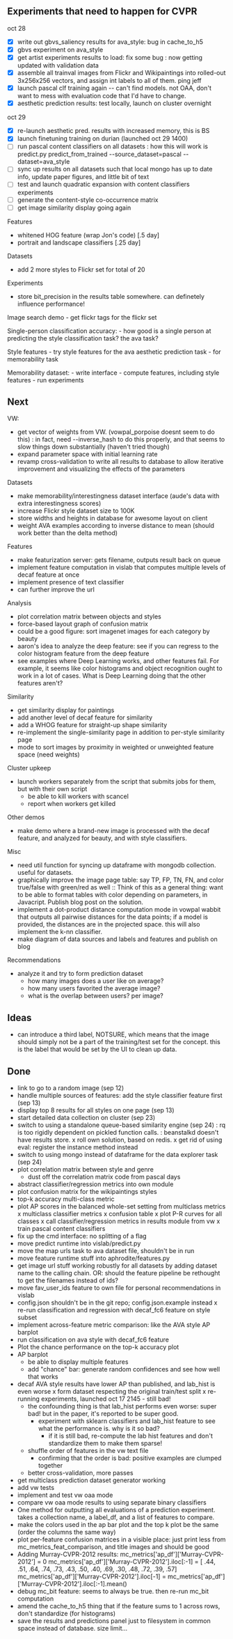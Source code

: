 ## Experiments that need to happen for CVPR

oct 28
- [x] write out gbvs_saliency results for ava_style: bug in cache_to_h5
- [x] gbvs experiment on ava_style
- [x] get artist experiments results to load: fix some bug
    : now getting updated with validation data
- [x] assemble all trainval images from Flickr and Wikipaintings into rolled-out 3x256x256 vectors, and assign int labels to all of them. ping jeff
- [x] launch pascal clf training again -- can't find models. not OAA, don't want to mess with evaluation code that I'd have to change.
- [x] aesthetic prediction results: test locally, launch on cluster overnight

oct 29
- [x] re-launch aesthetic pred. results with increased memory, this is BS
- [x] launch finetuning training on durian (launched oct 29 1400)
- [ ] run pascal content classifiers on all datasets
    : how this will work is predict.py predict_from_trained --source_dataset=pascal --dataset=ava_style
- [ ] sync up results on all datasets such that local mongo has up to date info, update paper figures, and little bit of text
- [ ] test and launch quadratic expansion with content classifiers experiments
- [ ] generate the content-style co-occurrence matrix
- [ ] get image similarity display going again

Features
- whitened HOG feature (wrap Jon's code) [.5 day]
- portrait and landscape classifiers [.25 day]

Datasets
- add 2 more styles to Flickr set for total of 20

Experiments
- store bit_precision in the results table somewhere. can definetely influence performance!

Image search demo
    - get flickr tags for the flickr set

Single-person classification accuracy:
    - how good is a single person at predicting the style classification task? the ava task?

Style features
    - try style features for the ava aesthetic prediction task
    - for memorability task

Memorability dataset:
    - write interface
    - compute features, including style features
    - run experiments

## Next

VW:
- get vector of weights from VW. (vowpal_porpoise doesnt seem to do this)
    : in fact, need --inverse_hash to do this properly, and that seems to slow things down substantially (haven't tried though)
- expand parameter space with initial learning rate
- revamp cross-validation to write all results to database to allow iterative improvement and visualizing the effects of the parameters

Datasets
- make memorability/interestingness dataset interface (aude's data with extra interestingness scores)
- increase Flickr style dataset size to 100K
- store widths and heights in database for awesome layout on client
- weight AVA examples according to inverse distance to mean (should work better than the delta method)

Features
- make featurization server: gets filename, outputs result back on queue
- implement feature computation in vislab that computes multiple levels of decaf feature at once
- implement presence of text classifier
- can further improve the url

Analysis
- plot correlation matrix between objects and styles
- force-based layout graph of confusion matrix
- could be a good figure: sort imagenet images for each category by beauty
- aaron's idea to analyze the deep feature: see if you can regress to the color histogram feature from the deep feature
-  see examples where Deep Learning works, and other features fail. For example, it seems like color histograms and object recognition ought to work in a lot of cases. What is Deep Learning doing that the other features aren't?

Similarity
- get similarity display for paintings
- add another level of decaf feature for similarity
- add a WHOG feature for straight-up shape similarity
- re-implement the single-similarity page in addition to per-style similarity page
- mode to sort images by proximity in weighted or unweighted feature space (need weights)

Cluster upkeep
- launch workers separately from the script that submits jobs for them, but with their own script
    - be able to kill workers with scancel
    - report when workers get killed

Other demos
- make demo where a brand-new image is processed with the decaf feature, and analyzed for beauty, and with style classifiers.

Misc
- need util function for syncing up dataframe with mongodb collection. useful for datasets.
- graphically improve the image page table: say TP, FP, TN, FN, and color true/false with green/red as well
    :: Think of this as a general thing: want to be able to format tables with color depending on parameters, in Javacript. Publish blog post on the solution.
- implement a dot-product distance computation mode in vowpal wabbit that outputs all pairwise distances for the data points; if a model is provided, the distances are in the projected space. this will also implement the k-nn classifier.
- make diagram of data sources and labels and features and publish on blog

Recommendations
- analyze it and try to form prediction dataset
    - how many images does a user like on average?
    - how many users favorited the average image?
    - what is the overlap between users? per image?

## Ideas

- can introduce a third label, NOTSURE, which means that the image should simply not be a part of the training/test set for the concept. this is the label that would be set by the UI to clean up data.

## Done

- link to go to a random image (sep 12)
- handle multiple sources of features: add the style classifier feature first (sep 13)
- display top 8 results for all styles on one page (sep 13)
- start detailed data collection on cluster (sep 23)
- switch to using a standalone queue-based similarity engine (sep 24)
    : rq is too rigidly dependent on pickled function calls.
    : beanstalkd doesn't have results store.
    x roll own solution, based on redis.
    x get rid of using eval: register the instance method instead
- switch to using mongo instead of dataframe for the data explorer task (sep 24)
- plot correlation matrix between style and genre
    - dust off the correlation matrix code from pascal days
- abstract classifier/regression metrics into own module
- plot confusion matrix for the wikipaintings styles
- top-k accuracy multi-class metric
- plot AP scores in the balanced whole-set setting from multiclass metrics
x multiclass classifier metrics
    x confusion table
    x plot P-R curves for all classes
x call classifier/regression metrics in results module from vw
x train pascal content classifiers
- fix up the cmd interface: no splitting of a flag
- move predict runtime into vislab/predict.py
- move the map urls task to ava dataset file, shouldn't be in run
- move feature runtime stuff into aphrodite/features.py
- get image url stuff working robustly for all datasets by adding dataset name to the calling chain. OR: should the feature pipeline be rethought to get the filenames instead of ids?
- move fav_user_ids feature to own file for personal recommendations in vislab
- config.json shouldn't be in the git repo; config.json.example instead
x re-run classification and regression with decaf_fc6 feature on style subset
- implement across-feature metric comparison: like the AVA style AP barplot
- run classification on ava style with decaf_fc6 feature
- Plot the chance performance on the top-k accuracy plot
- AP barplot
    - be able to display multiple features
    - add "chance" bar: generate random confidences and see how well that works
- decaf AVA style results have lower AP than published, and lab_hist is even worse
    x form dataset respecting the original train/test split
        x re-running experiments, launched oct 17 2145
             - still bad!
    - the confounding thing is that lab_hist performs even worse: super bad! but in the paper, it's reported to be super good.
        - experiment with sklearn classifiers and lab_hist feature to see what the performance is. why is it so bad?
            - if it is still bad, re-compute the lab hist features and don't standardize them to make them sparse!
    - shuffle order of features in the vw text file
        - confirming that the order is bad: positive examples are clumped together
    - better cross-validation, more passes
- get multiclass prediction dataset generator working
- add vw tests
- implement and test vw oaa mode
- compare vw oaa mode results to using separate binary classifiers
- One method for outputting all evaluations of a prediction experiment. takes a collection name, a label_df, and a list of features to compare.
- make the colors used in the ap bar plot and the top k plot be the same (order the columns the same way)
- plot per-feature confusion matrices in a visible place: just print less from mc_metrics_feat_comparison, and title images and should be good
- Adding Murray-CVPR-2012 results:
    mc_metrics['ap_df']['Murray-CVPR-2012'] = 0
    mc_metrics['ap_df']['Murray-CVPR-2012'].iloc[:-1] = [
        .44, .51, .64, .74, .73, .43, .50, .40, .69, .30, .48, .72, .39, .57]
    mc_metrics['ap_df']['Murray-CVPR-2012'].iloc[-1] = mc_metrics['ap_df']['Murray-CVPR-2012'].iloc[:-1].mean()
- debug mc_bit feature: seems to always be true. then re-run mc_bit computation
- amend the cache_to_h5 thing that if the feature sums to 1 across rows, don't standardize (for histograms)
- save the results and predictions panel just to filesystem in common space instead of database. size limit...
